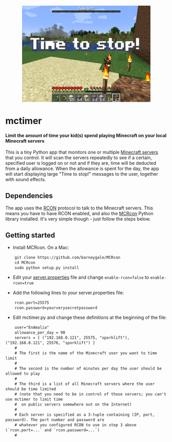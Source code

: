 <p align="center"><img src="screenshot.png" alt="mctimer" width="400" height="300"></p>

# mctimer

#### Limit the amount of time your kid(s) spend playing Minecraft on your local Minecraft servers

This is a tiny Python app that monitors one or multiple [Minecraft servers](https://minecraft.net/en-us/download/server) that you control. It will scan
the servers repeatedly to see if a certain, specified user is logged on or not and if they are, time will
be deducted from a daily allowance. When the allowance is spent for the day, the app will start displaying
large "Time to stop!" messages to the user, together with sound effects.

Dependencies
------------

The app uses the [RCON](http://wiki.vg/RCON) protocol to talk to the Minecraft servers. This means you have to have RCON enabled, 
and also the [MCRcon](https://github.com/barneygale/MCRcon) Python library installed. It's very simple though - just follow the steps below.

Getting started
---------------

- Install MCRcon. On a Mac: 
```
    git clone https://github.com/barneygale/MCRcon
    cd MCRcon
    sudo python setup.py install
```

- Edit your [server.properties](https://minecraft.gamepedia.com/Server.properties) file and change `enable-rcon=false` to `enable-rcon=true`

- Add the following lines to your server.properties file:
```
    rcon.port=25575
    rcon.password=yourverysecretpassword
```

- Edit mctimer.py and change these definitions at the beginning of the file:
```
    user="EnAmalia"
    allowance_per_day = 90
    servers = [ ("192.168.0.121", 25575, "sporklift"), ("192.168.0.121", 25576, "sporklift") ]
    #
    # The first is the name of the Minecraft user you want to time limit
    #
    # The second is the number of minutes per day the user should be allowed to play
    #
    # The third is a list of all Minecraft servers where the user should be time limited
    # (note that you need to be in control of those servers; you can't use mctimer to limit time
    #  on public servers somewhere out on the Internet)
    # 
    # Each server is specified as a 3-tuple containing (IP, port, password). The port number and password are
    # whatever you configured RCON to use in step 3 above (`rcon.port=...` and `rcon.password=...`)
    #
```
